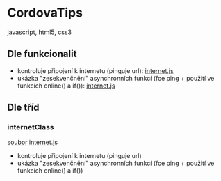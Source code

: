 # CordovaTips
javascript, html5, css3

## Dle funkcionalit
- kontroluje připojení k internetu (pinguje url): [internet.js](/internet.js)
- ukázka "zesekvenčnění" asynchronních funkcí (fce ping + použití ve funkcích online() a if()): [internet.js](/internet.js)

## Dle tříd

### internetClass
[soubor internet.js](blob/master/internet.js)
- kontroluje připojení k internetu (pinguje url)
- ukázka "zesekvenčnění" asynchronních funkcí (fce ping + použití ve funkcích online() a if())
